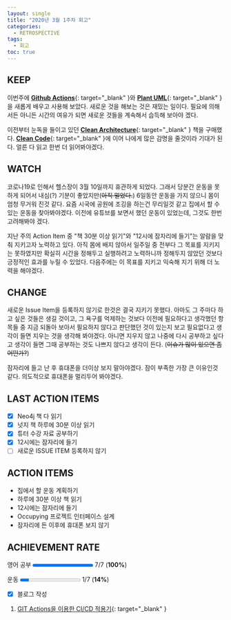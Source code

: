 ```yaml
---
layout: single
title: "2020년 3월 1주차 회고"
categories:
  - RETROSPECTIVE
tags:
  - 회고
toc: true
---
```


## KEEP

이번주에 [**Github Actions**](https://github.com/features/actions){: target="\_blank" }와 [**Plant UML**](https://plantuml.com/){: target="\_blank" }을 새롭게 배우고 사용해 보았다. 새로운 것을 해보는 것은 재밌는 일이다. 필요에 의해서든 아니든 시간의 여유가 되면 새로운 것들을 계속해서 습득해 보아야 겠다.

이전부터 눈독을 들이고 있던 [**Clean Architecture**](http://www.kyobobook.co.kr/product/detailViewKor.laf?ejkGb=KOR&mallGb=KOR&barcode=9788966262472&orderClick=LEa&Kc=){: target="\_blank" } 책을 구매했다. [**Clean Code**](https://www.kyobobook.co.kr/product/detailViewKor.laf?mallGb=KOR&ejkGb=KOR&barcode=9788966260959){: target="\_blank" }에 이어 나에게 많은 감명을 줄것이라 기대가 된다. 얼른 다 읽고 한번 더 읽어봐야겠다.

## WATCH

코로나19로 인해서 헬스장이 3월 10일까지 휴관하게 되었다. 그래서 당분간 운동을 못하게 되어서 내심(?) 기분이 좋았지만(~~아직 멀었다.~~) 6일동안 운동을 가지 않으니 몸이 엄청 무거워 진것 같다. 요즘 시국에 공원에 조깅을 하는건 무리일것 같고 집에서 할 수 있는 운동을 찾아봐야겠다. 이전에 유튜브를 보면서 했던 운동이 있었는데, 그것도 한번 고려해봐야 겠다.

지난 주의 Action Item 중 "책 30분 이상 읽기"와 "12시에 잠자리에 들기"는 알람을 맞춰 지키고자 노력하고 있다. 아직 몸에 배지 않아서 일주일 중 전부다 그 목표를 지키지는 못하였지만 확실히 시간을 정해두고 실행하려고 노력하니까 정해두지 않았던 것보다 긍정적인 효과를 누릴 수 있었다. 다음주에는 이 목표를 지키고 익숙해 지기 위해 더 노력을 해야겠다.

## CHANGE

새로운 Issue Item을 등록하지 않기로 한것은 결국 지키기 못했다. 아마도 그 주마다 하고 싶은 것들은 생길 것이고, 그 욕구를 억제하는 것보다 이전에 필요하다고 생각했던 항목들 중 지금 되돌아 보아서 필요하지 않다고 판단했던 것이 있는지 보고 필요없다고 생각이 들면 지우는 것을 생각해 봐야겠다. 아니면 지우지 않고 나중에 다시 공부하고 싶다고 생각이 들면 그때 공부하는 것도 나쁘지 않다고 생각이 든다. (~~이슈가 많이 있으면 좀 어떤가?~~)

잠자리에 들고 난 후 휴대폰을 더이상 보지 말아야겠다. 잠이 부족한 가장 큰 이유인것 같다. 의도적으로 휴대폰을 멀리두어 봐야겠다.

## LAST ACTION ITEMS

- [x] Neo4j 책 다 읽기
- [x] 넛지 책 하루에 30분 이상 읽기
- [x] 튜터 수강 자료 공부하기
- [x] 12시에는 잠자리에 들기
- [ ] 새로운 ISSUE ITEM 등록하지 않기

## ACTION ITEMS

- 집에서 할 운동 계획하기
- 하루에 30분 이상 책 읽기
- 12시에는 잠자리에 들기
- Occupying 프로젝트 인터페이스 설계
- 잠자리에 든 이후에 휴대폰 보지 않기

## ACHIEVEMENT RATE

영어 공부
<progress value="7" max="7"></progress>
7/7 (<b>100%</b>)

운동
<progress value="1" max="7"></progress>
1/7 (<b>14%</b>)

- [x] 블로그 작성

1. [GIT Actions을 이용한 CI/CD 적용기](/tutorials/tutorial-of-continuous-integration-with-git-actions/){: target="\_blank" }
